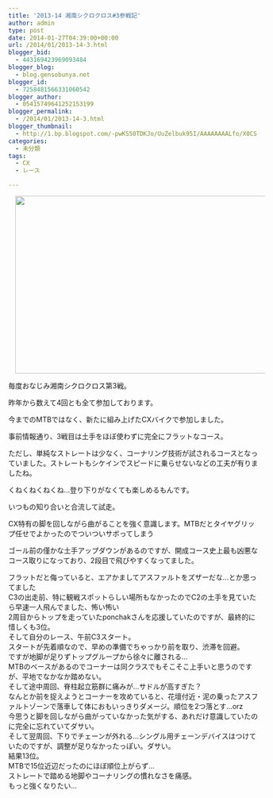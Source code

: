 ```yaml
---
title: '2013-14 湘南シクロクロス#3参戦記'
author: admin
type: post
date: 2014-01-27T04:39:00+00:00
url: /2014/01/2013-14-3.html
blogger_bid:
  - 443169423969093484
blogger_blog:
  - blog.gensobunya.net
blogger_id:
  - 7258481566331060542
blogger_author:
  - 05415749641252153199
blogger_permalink:
  - /2014/01/2013-14-3.html
blogger_thumbnail:
  - http://1.bp.blogspot.com/-pwKS50TDKJo/UuZelbuk95I/AAAAAAAALfo/X0CS-RJZNRc/s1600/DSC_4739.jpg
categories:
  - 未分類
tags:
  - CX
  - レース

---
```

<div class="separator" style="clear: both; text-align: center;">
  <a href="https://blog.gensobunya.net/wp-content/uploads/2014/01/DSC_4739-1024x575.jpg" imageanchor="1" style="margin-left: 1em; margin-right: 1em;"><img border="0" src="https://blog.gensobunya.net/wp-content/uploads/2014/01/DSC_4739-1024x575.jpg" height="358" width="640" /></a>
</div>

毎度おなじみ湘南シクロクロス第3戦。

昨年から数えて4回とも全て参加しております。

今までのMTBではなく、新たに組み上げたCXバイクで参加しました。

事前情報通り、3戦目は土手をほぼ使わずに完全にフラットなコース。

ただし、単純なストレートは少なく、コーナリング技術が試されるコースとなっていました。ストレートもシケインでスピードに乗らせないなどの工夫が有りましたね。

くねくねくねくね…登り下りがなくても楽しめるもんです。

いつもの知り合いと合流して試走。

CX特有の脚を回しながら曲がることを強く意識します。MTBだとタイヤグリップ任せでよかったのでついついサボってしまう

ゴール前の僅かな土手アップダウンがあるのですが、開成コース史上最も凶悪なコース取りになっており、2段目で飛びやすくなってました。

<div>
  フラットだと侮っていると、エアかましてアスファルトをズザーだな…とか思ってました
</div>

<div>
</div>

<div>
  C3の出走前、特に観戦スポットらしい場所もなかったのでC2の土手を見ていたら早速一人飛んでました、怖い怖い
</div>

<div>
  2周目からトップを走っていたponchakさんを応援していたのですが、最終的に惜しくも3位。
</div>

<div>
</div>

<div>
</div>

<div>
  そして自分のレース、午前C3スタート。
</div>

<div>
  スタートが先着順なので、早めの準備でちゃっかり前を取り、渋滞を回避。
</div>

<div>
</div>

<div>
  ですが地脚が足りずトップグループから徐々に離される…
</div>

<div>
  MTBのベースがあるのでコーナーは同クラスでもそこそこ上手いと思うのですが、平地でなかなか踏めない。
</div>

<div>
  そして途中周回、脊柱起立筋群に痛みが…サドルが高すぎた？
</div>

<div>
</div>

<div>
  なんとか前を捉えようとコーナーを攻めていると、花壇付近・泥の乗ったアスファルトゾーンで落車して体におもいっきりダメージ。順位を2つ落とす…orz
</div>

<div>
  今思うと脚を回しながら曲がっていなかった気がする、あれだけ意識していたのに完全に忘れていてダサい。
</div>

<div>
</div>

<div>
  そして翌周回、下りでチェーンが外れる…シングル用チェーンデバイスはつけていたのですが、調整が足りなかったっぽい。ダサい。
</div>

<div>
</div>

<div>
</div>

<div>
  結果13位。
</div>

<div>
  MTBで15位近辺だったのにほぼ順位上がらず…
</div>

<div>
</div>

<div>
  ストレートで踏める地脚やコーナリングの慣れなさを痛感。
</div>

<div>
  もっと強くなりたい…
</div>

